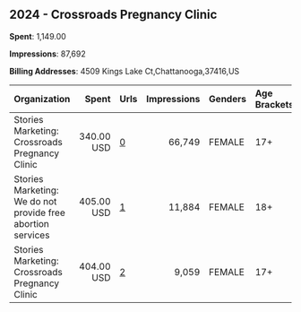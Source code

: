 ## 2024 - Crossroads Pregnancy Clinic 
**Spent**: 1,149.00

**Impressions**: 87,692

**Billing Addresses**: 4509 Kings Lake Ct,Chattanooga,37416,US

|Organization|Spent|Urls|Impressions|Genders|Age Brackets|Country Codes|
|:---|---:|:---|---:|:---|:---|:---|
|Stories Marketing: Crossroads Pregnancy Clinic|340.00 USD|[0](https://www.snap.com/political-ads/asset/e4791dc426fe74ca3ca4ecc0c9b315002c5900f97e4853e7ea31ac35964d2dbd?mediaType=mp4)|66,749|FEMALE|17+|united states|
|Stories Marketing: We do not provide free abortion services|405.00 USD|[1](https://www.snap.com/political-ads/asset/d982ad34bb379151e5cf64b8d7029615bc79ca10ef6ce7fdfa9196f23798a377?mediaType=mp4)|11,884|FEMALE|18+|united states|
|Stories Marketing: Crossroads Pregnancy Clinic|404.00 USD|[2](https://www.snap.com/political-ads/asset/88eb73ab33d923658763bc5b86bf4ef314e8dfdaae3ce29f6a95f4e3f9fd405d?mediaType=mp4)|9,059|FEMALE|17+|united states|
